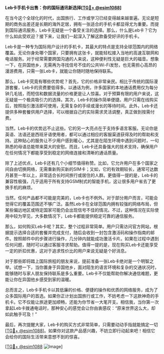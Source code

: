 **Leb卡手机卡出售：你的国际通讯新选择[[TG💪+ @esim1088](https://t.me/s/esim1088)]**

在当今这个全球化的时代，出国旅行、工作或学习已经变得越来越普遍。无论是短期的商务出差还是长期的海外定居，拥有一张适合的手机卡都显得尤为重要。而提到国际通讯服务，Leb卡无疑是一个备受关注的选择。那么，什么是Leb卡？它为什么如此受欢迎？接下来，让我们一起深入了解这款备受好评的手机卡。

Leb卡是一种专为国际用户设计的手机卡，其最大的特点是支持全球范围内的网络覆盖。无论你身处哪个国家，只要拥有这张卡，就能轻松接入当地的高速互联网和电话服务。对于经常需要跨国沟通的人来说，这种便利性无疑是巨大的福音。想象一下，在异国他乡，无需再为寻找信号不佳的公共Wi-Fi发愁，也无需担心高昂的漫游费用，只需一张Leb卡，就能让你随时随地保持联系。

那么，Leb卡究竟有哪些优势呢？首先，它的价格非常亲民。相比于传统的国际漫游套餐，Leb卡的资费要低得多。以通话为例，许多国家的本地通话费用仅为每分钟几毛钱，而短信和数据流量的价格更是让人惊喜。对于预算有限的用户来说，这无疑是一个极具吸引力的选择。其次，Leb卡的操作简单便捷。用户只需在线购买后，按照指引激活即可使用，无需复杂的手续或漫长的等待时间。此外，Leb卡还提供多种套餐供用户选择，可以根据自己的实际需求灵活调整，真正做到按需付费。

当然，Leb卡的优势远不止这些。它的另一大亮点在于支持多语言客服。无论你是英语、法语还是西班牙语使用者，都可以通过相应的客服渠道获得及时的帮助和支持。这种贴心的服务让不少用户感到暖心，尤其是在陌生环境中遇到问题时，一句熟悉的母语总能带来莫大的安慰。而且，Leb卡还具备强大的技术支持，确保用户在任何情况下都能享受到稳定的网络连接和清晰的通话质量。

除了上述优点，Leb卡还有几个小细节值得称赞。比如，它允许用户在多个国家之间自由切换网络，无需重新购买新的SIM卡；又如，它的有效期较长，通常可达数月甚至一年以上，非常适合长时间旅行或居住的人群。更值得一提的是，Leb卡的兼容性极强，几乎适用于所有支持GSM制式的智能手机，这让很多用户省去了更换手机的麻烦。

当然，任何产品都不可能是完美的，Leb卡也不例外。对于部分用户而言，可能会觉得它的覆盖范围还不够广泛。虽然Leb卡在全球范围内拥有较强的网络布局，但某些偏远地区或特定国家可能仍会出现信号不佳的情况。不过，这种情况在实际使用中较为罕见，大多数情况下，Leb卡都能提供稳定可靠的通信服务。

那么，如何购买Leb卡呢？其实，整个过程非常简单。用户只需访问官方网站，根据提示选择合适的套餐并完成支付，随后会收到一封包含激活码和操作指南的邮件。按照邮件中的步骤进行操作，几分钟内就能成功激活卡片。如果在过程中遇到任何问题，随时可以通过客服寻求帮助。值得一提的是，现在购买Leb卡还能享受一定的折扣优惠，这对于追求性价比的用户来说无疑是个好消息。

对于那些即将踏上国际旅程的朋友来说，提前准备一张Leb卡绝对是一个明智之举。试想一下，当你置身于异国他乡，面对陌生的语言环境和复杂的交通状况时，能够随时与家人朋友保持联系是多么重要。Leb卡不仅能帮助你解决通信难题，更能让你在异国他乡感受到家的温暖。

总而言之，Leb卡手机卡以其低廉的价格、便捷的操作和优质的网络服务，成为了众多国际用户的首选。如果你正计划出国旅行或工作，不妨考虑一下这款神奇的手机卡。它不仅能让旅途更加顺畅，还能为你节省一大笔开支。相信我，当你第一次拿起Leb卡拨通电话时，那种安心的感觉会让你由衷感叹：“原来世界这么大，却如此触手可及！”

最后，再次提醒大家，Leb卡的购买方式非常简单，只需要动动手指就能搞定一切[[TG💪+ @esim1088](https://t.me/s/esim1088)]。如果你对这款产品感兴趣，不妨立即行动起来吧！相信它会给你的国际生活带来意想不到的惊喜。  

[[TG💪+ @esim1088](https://t.me/s/esim1088) ![Image](https://i.postimg.cc/4NQfJmqS/Snipaste-2025-05-13-00-14-12.png)]